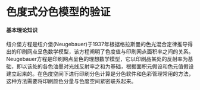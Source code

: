 # 色度式分色模型的验证

#### 基本理论知识
纽介堡方程是纽介堡(Neugebauer)于1937年根据格拉斯曼的色光混合定律推导得出的印刷网点呈色数学模型，该方程阐明了色度值与印刷网点面积率之间的关系。Neugebauer方程是印刷网点呈色的理想数学模型，它以印刷品某处的反射率为基础，即以该处的各色油墨对光线反射率之和为基础，根据面积元假设和色元值假设建立起来的。在色度空间下进行印刷分色计算是分色软件和色彩管理常用的方法，这种方法需要将印刷颜色分量与色度空间紧密联系起来。